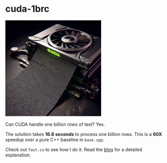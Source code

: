 # cuda-1brc

<img src="cover.jpeg" width="300">

Can CUDA handle one billion rows of text? Yes.

The solution takes **16.8 seconds** to process one billion rows. 
This is a **60X** speedup over a pure C++ baseline in `base.cpp`.

Check out `fast.cu` to see how I do it. 
Read the [blog](https://tspeterkim.github.io/posts/cuda-1brc) for a detailed explanation.